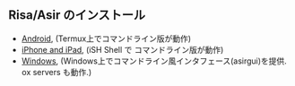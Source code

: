 Risa/Asir のインストール
-------------------------

* [Android](./2024/android/index.html), (Termux上でコマンドライン版が動作)
* [iPhone and iPad](./2024/ios/index.html), (iSH Shell で コマンドライン版が動作)
* [Windows](./2024/Windows/index.html), (Windows上でコマンドライン風インタフェース(asirgui)を提供. ox servers も動作.)
